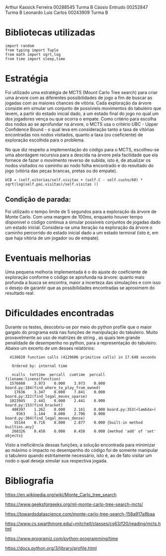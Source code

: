 Arthur Kassick Ferreira 00288545  Turma B
Cássio Entrudo 00252847 Turma B
Leonardo Luis Carlos 00243909 Turma B

# Bibliotecas utilizadas
```
import random
from typing import Tuple
from math import sqrt,log
from time import sleep,time
````

# Estratégia
Foi utilizado uma estratégia de MCTS (Mount Carlo Tree search) para criar uma árvore com as diferentes possibilidades de jogo a fim de buscar as jogadas com as maiores chances de vitória. Cada exploração da árvore consiste em simular um conjunto de possívieis movimentos do tabuleiro que levem, a partir do estado inicial dado, a um estado final do jogo no qual um dos jogadores vença ou que ocorra o empate. Como critério para escolha dos nodos ao se aprofundar na árvore, o MCTS usa o critério UBC - Upper Confidence Bound - o qual leva em consideração tanto a taxa de vitórias encontradas nos nodos visitados, quanto a taxa (ou coeficiente) de exploração escolhida para o problema.

No que diz respeito a implementação do código para o MCTS, escolheu-se uma abordagem recursiva para a descida na árvore pela facilidade que ela fornece de fazer o movimento reverso de subida, isto é, de atualizar os nodos visitados no caminho ao nodo folha encontrado e do resultado do jogo (vitória das peças brancas, pretas ou do empate).

 ```
 UCB = (self.vitorias/self.visitas + (self.C - self.custo/60) * sqrt(log(self.pai.visitas)/self.visitas ))
 ```
 
## Condição de parada:
   
   Foi utilizado o tempo limite de 5 segundos para a exploração da árvore de Monte Carlo. Com uma margem de 100ms, enquanto houver tempo disponível o código continua a simular possíveis conjuntos de jogadas dado um estado inicial. Considera-se uma iteração na exploração da árvore o caminho percorrido do estado inicial dado a um estado terminal (isto é, em que haja vitória de um jogador ou de empate).
    
# Eventuais melhorias

Uma pequena melhoria implementada é o do ajuste do coeficiente de exploração conforme o código se aprofunda na árvore: quanto mais profunda a busca se encontra, maior a incerteza das simulações e com isso o desejo de garantir que as possibilidades encontradas se aproximem do resultado real.

# Dificuldades encontradas

Durante os testes, descobriu-se por meio do python profile que o maior gargalo do programa está nas funções de manipulação do tabuleiro. Muito provavelmente ao uso de matrizes de string , as quais tem grande penalidade de desempenho no python, para a representação do tabuleiro. Abaixo um excerto de um desses relatórios:

```
  4138620 function calls (4129606 primitive calls) in 17.648 seconds

   Ordered by: internal time

   ncalls  tottime  percall  cumtime  percall filename:lineno(function)
  1576680    3.973    0.000    3.973    0.000 board.py:184(find_where_to_play_from_owned)
    17636    3.347    0.000    7.841    0.000 board.py:322(find_legal_moves_sparse)
  1023945    2.441    0.000    2.441    0.000 board.py:153(find_bracket)
   408397    1.262    0.000    2.161    0.000 board.py:353(<lambda>)
     9363    1.144    0.000    2.706    0.000 board.py:304(find_legal_moves_dense)
    55144    0.716    0.000    2.877    0.000 {built-in method builtins.any}
   268326    0.458    0.000    0.458    0.000 {method 'add' of 'set' objects}
```
Visto a ineficiência dessas funções, a solução encontrada para minimizar ao máximo o impacto no desempenho do código foi de somente manipular o tabuleiro quando estritamente necessário, isto é, ao de fato visitar um nodo o qual deseja simular sua respectiva jogada.

# Bibliografia

https://en.wikipedia.org/wiki/Monte_Carlo_tree_search

https://www.geeksforgeeks.org/ml-monte-carlo-tree-search-mcts/

https://towardsdatascience.com/monte-carlo-tree-search-158a917a8baa

https://www.cs.swarthmore.edu/~mitchell/classes/cs63/f20/reading/mcts.html

https://www.programiz.com/python-programming/time

https://docs.python.org/3/library/profile.html
